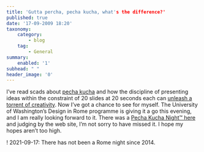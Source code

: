 ```yaml
---
title: 'Gutta percha, pecha kucha, what's the difference?'
published: true
date: '17-09-2009 18:20'
taxonomy:
    category:
        - blog
    tag:
        - General
summary:
    enabled: '1'
subhead: " "
header_image: '0'
---
```


I’ve read scads about [pecha kucha](https://www.presentationzen.com/presentationzen/2009/06/felix-jungs-pecha-kucha-presentation-tips.html) and how the discipline of presenting ideas within the constraint of 20 slides at 20 seconds each can [unleash a torrent of creativity](https://www.presentationzen.com/presentationzen/2007/09/pecha-kucha-and.html). Now I’ve got a chance to see for myself. The University of Washington’s Design in Rome programme is giving it a go this evening, and I am really looking forward to it. There was a [Pecha Kucha Night™ here](https://www.pechakucha.com/cities/rome) and judging by the web site, I’m not sorry to have missed it. I hope my hopes aren’t too high.

! 2021-09-17: There has not been a Rome night since 2014.
